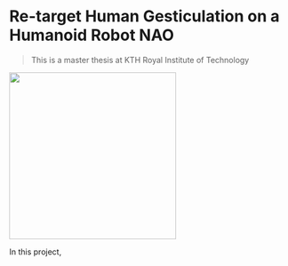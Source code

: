 # Re-target Human Gesticulation on a Humanoid Robot NAO
> This is a master thesis at KTH Royal Institute of Technology

<img src="https://www.softbankrobotics.com/emea/themes/custom/softbank/images/full-nao.png" width="300" align="center"/>

In this project, 

